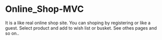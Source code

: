 # Online_Shop-MVC
It is a like real online shop site. You can shoping by registering or like a guest. Select product and add to wish list or busket.
See othes pages and so on..
